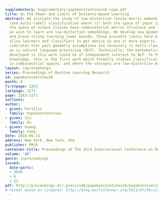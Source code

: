 ```yaml
---
supplementary: Supplementary:papakonstantinou16-supp.pdf
title: On the Power and Limits of Distance-Based Learning
abstract: We initiate the study of low-distortion finite metric embeddings in multi-class
  (and multi-label) classification where (i) both the space of input instances and
  the space of output classes have combinatorial metric structure and (ii) the concepts
  we wish to learn are low-distortion embeddings. We develop new geometric techniques
  and prove strong learning lower bounds. These provable limits hold even when we
  allow learners and classifiers to get advice by one or more experts. Our study overwhelmingly
  indicates that post-geometry assumptions are necessary in multi-class classification,
  as in natural language processing (NLP). Technically, the mathematical tools we
  developed in this work could be of independent interest to NLP. To the best of our
  knowledge, this is the first work which formally studies classification problems
  in combinatorial spaces. and where the concepts are low-distortion embeddings.
layout: inproceedings
series: Proceedings of Machine Learning Research
id: papakonstantinou16
month: 0
firstpage: 2263
lastpage: 2271
page: 2263-2271
sections: 
author:
- given: Periklis
  family: Papakonstantinou
- given: Jia
  family: Xu
- given: Guang
  family: Yang
date: 2016-06-11
address: New York, New York, USA
publisher: PMLR
container-title: Proceedings of The 33rd International Conference on Machine Learning
volume: '48'
genre: inproceedings
issued:
  date-parts:
  - 2016
  - 6
  - 11
pdf: http://proceedings.mlr.press/v48/papakonstantinou16/papakonstantinou16.pdf
# Format based on citeproc: http://blog.martinfenner.org/2013/07/30/citeproc-yaml-for-bibliographies/
---
```

